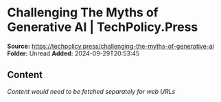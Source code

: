 # Challenging The Myths of Generative AI | TechPolicy.Press

**Source:** https://techpolicy.press/challenging-the-myths-of-generative-ai
**Folder:** Unread
**Added:** 2024-09-29T20:53:45




## Content
*Content would need to be fetched separately for web URLs*
